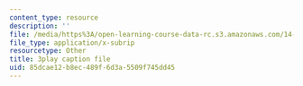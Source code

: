 ```yaml
---
content_type: resource
description: ''
file: /media/https%3A/open-learning-course-data-rc.s3.amazonaws.com/14-73-the-challenge-of-world-poverty-spring-2011/85dcae12b8ec489f6d3a5509f745dd45_K2LvCx8H0OU.srt
file_type: application/x-subrip
resourcetype: Other
title: 3play caption file
uid: 85dcae12-b8ec-489f-6d3a-5509f745dd45
---
```

